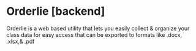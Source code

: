 # Orderlie [backend]

Orderlie is a web based utility that lets you easily collect & organize your class data
for easy access that can be exported to formats like .docx, .xlsx,& .pdf
